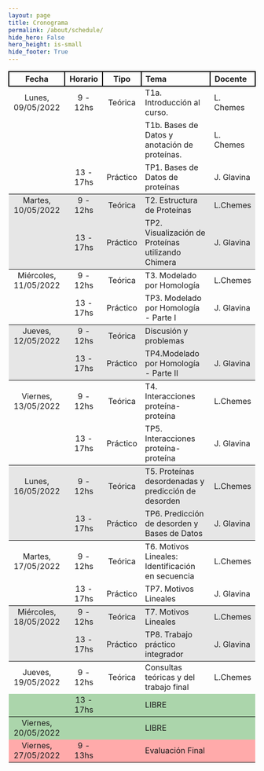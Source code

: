```yaml
---
layout: page
title: Cronograma
permalink: /about/schedule/
hide_hero: False
hero_height: is-small
hide_footer: True
---
```


<style>
    .table td {
        max-width:500px;
    }

    .content table th{
        background: #dedede;
    }

    .table thead th {
        border: 2px solid black
    }

    .table tr:nth-child(4) { background: #e6e6e6ff; }
    .table tr:nth-child(5) { background: #e6e6e6ff; }
    .table tr:nth-child(4) { border-top: 1.5px solid black; }
    .table tr:nth-child(5) { border-bottom: 1.5px solid black; }

    .table tr:nth-child(8) { background: #e6e6e6ff; }
    .table tr:nth-child(9) { background: #e6e6e6ff; }
    .table tr:nth-child(8) { border-top: 1.5px solid black; }
    .table tr:nth-child(9) { border-bottom: 1.5px solid black; }

    .table tr:nth-child(12) { background: #e6e6e6ff; }
    .table tr:nth-child(13) { background: #e6e6e6ff; }
    .table tr:nth-child(12) { border-top: 1.5px solid black; }
    .table tr:nth-child(13) { border-bottom: 1.5px solid black; }

    .table tr:nth-child(16) { background: #e6e6e6ff; }
    .table tr:nth-child(17) { background: #e6e6e6ff; }
    .table tr:nth-child(16) { border-top: 1.5px solid black; }
    .table tr:nth-child(17) { border-bottom: 1.5px solid black; }

    .table tr:nth-child(19) { background: #abd5abff; }

    .table tr:nth-child(20) { background: #abd5abff; }
    .table tr:nth-child(21) { background: #ffaaaaff; }
    .table tr:nth-child(20) { border-top: 1.5px solid black; }
    .table tr:nth-child(21) { border-bottom: 1.5px solid black; }

    .table tr:nth-child(23) { background: #e6e6e6ff; }
    .table tr:nth-child(24) { background: #e6e6e6ff; }
    .table tr:nth-child(23) { border-top: 1.5px solid black; }
    .table tr:nth-child(24) { border-bottom: 1.5px solid black; }

    .table tr:nth-child(27) { background: #e6e6e6ff; }
    .table tr:nth-child(28) { background: #e6e6e6ff; }
    .table tr:nth-child(27) { border-top: 1.5px solid black; }
    .table tr:nth-child(28) { border-bottom: 1.5px solid black; }

    .table tr:nth-child(31) { background: #e6e6e6ff; }
    .table tr:nth-child(32) { background: #ffaaaaff; }
    .table tr:nth-child(31) { border-top: 1.5px solid black; }
    .table tr:nth-child(32) { border-bottom: 1.5px solid black; }

    .table tr:nth-child(35) { background: #e6e6e6ff; }
    .table tr:nth-child(36) { background: #ffaaaaff; }
    .table tr:nth-child(35) { border-top: 1.5px solid black; }
    .table tr:nth-child(36) { border-bottom: 1.5px solid black; }

</style>

<div class="table">

|**Fecha** |   **Horario**   |  **Tipo**    |   **Tema**	|   **Docente** |
|:-------:|:-----------:|:-----------:|:-----------|:-----------|
| Lunes, 09/05/2022	    | 9 - 12hs  | Teórica   | T1a. Introducción al curso. | L. Chemes |
|                       |           |           | T1b. Bases de Datos y anotación de proteínas. | L. Chemes |
|                       | 13 - 17hs | Práctico  | TP1. Bases de Datos de proteínas | J. Glavina |
| Martes, 10/05/2022    | 9 - 12hs  | Teórica   | T2. Estructura de Proteínas | L.Chemes |
|                       | 13 - 17hs | Práctico  | TP2. Visualización de Proteínas utilizando Chimera | J. Glavina |
| Miércoles, 11/05/2022	|  9 - 12hs	| Teórica   | T3. Modelado por Homología | L.Chemes |
|                       | 13 - 17hs	| Práctico  | TP3. Modelado por Homología - Parte I | J. Glavina |
| Jueves, 12/05/2022    | 9 - 12hs	| Teórica   | Discusión y problemas ||
|                       | 13 - 17hs | Práctico  | TP4.Modelado por Homología - Parte II | J. Glavina |
| Viernes, 13/05/2022	| 9 - 12hs  | Teórica   | T4. Interacciones proteína-proteína | L.Chemes |
|                       | 13 - 17hs	| Práctico  | TP5. Interacciones proteína-proteína | J. Glavina |
| Lunes, 16/05/2022	    | 9 - 12hs	| Teórica   | T5. Proteínas desordenadas y predicción de desorden | L.Chemes |
|                       | 13 - 17hs | Práctico  | TP6. Predicción de desorden y Bases de Datos | J. Glavina |
| Martes, 17/05/2022	| 9 - 12hs  | Teórica   | T6. Motivos Lineales: Identificación en secuencia | L.Chemes |
|                       | 13 - 17hs	| Práctico  | TP7. Motivos Lineales | J. Glavina |
| Miércoles, 18/05/2022	| 9 - 12hs	| Teórica   | T7. Motivos Lineales | L.Chemes |
|                       | 13 - 17hs	| Práctico  | TP8. Trabajo práctico integrador | J. Glavina |
| Jueves, 19/05/2022	| 9 - 12hs	| Teórica   | Consultas teóricas y del trabajo final | L.Chemes |
|                       | 13 - 17hs	|           | LIBRE   |   |
| Viernes, 20/05/2022	|	        |           | LIBRE   |   |
| Viernes, 27/05/2022	| 9 - 13hs	|           | Evaluación Final    |   |


</div>



<!---
<div class="table">

|**Fecha** |   **Horario**   |  **Tipo**    |   **Tema**	|   **Docente** |
|:-------:|:-----------:|:-----------:|:-----------|:-----------|
|05/08/2021 |  9 - 13hs| Teórica | [T1. Presentación de la materia](/introduccion-bioinformatica/teoricas/teorica1/) | F. Agüero |
|           | 14 - 18hs| Práctico| [TP N°1. Introducción a UNIX](/introduccion-bioinformatica/TPs/Unix/)	| L. Bracco |
|12/08/2021 |  9 - 13hs| Teórica |	[T2. Bases de datos. Ontologías.](/introduccion-bioinformatica/teoricas/teorica2/)	| F. Agüero |
|           | 14 - 18hs| Práctico| [TP N°2. EMBOSS Suite](/introduccion-bioinformatica/TPs/EMBOSS/) | L. Bracco |
|19/08/2021 |  9 - 13hs| Teórica |	[T3. Alineamientos de a pares y Búsqueda de secuencias por Similitud](/introduccion-bioinformatica/teoricas/teorica3/) |	F. Agüero |
|           | 14 - 18hs| Teórica |	[T4. Alineamientos múltiples](/introduccion-bioinformatica/teoricas/teorica4/)	| F. Agüero |
|26/08/2021 |  9 - 13hs| Práctico |	[TP N°3. Alineamientos de secuencias de a pares](/introduccion-bioinformatica/TPs/alineamiento_pares/) | H. García A. |
|           | 14 - 18hs| Práctico |	[TP N°4. Búsqueda de secuencias por similitud y Alineamientos Múltiples](/introduccion-bioinformatica/TPs/busqueda_secuencias/) | H. García A. |
|02/09/2021 |  9 - 13hs| Teórica |	[T5. Información contenida en alineamientos múltiples](/introduccion-bioinformatica/teoricas/teorica5/) |	M. Nielsen |
|           | 14 - 18hs| Práctico |	[TP N°5. Perfiles de secuencia y PSI-BLAST](/introduccion-bioinformatica/TPs/PSI-BLAST/) |	H. García A |
|09/09/2021 |  9 - 13hs| Teórica | [T6. Reconstrucción de filogenias](/introduccion-bioinformatica/teoricas/teorica6/)	| F. Agüero |
|           | 14 - 18hs| Práctico |	[TP N°6. Filogenias, árboles filogenéticos y filogenómica](/introduccion-bioinformatica/TPs/Filogenia/) |	J. Glavina |
|16/09/2021 |  9 - 13hs| Teórica |	[T7. Métodos de predicción de Machine Learning basados en datos (HMM y ANN)](/introduccion-bioinformatica/teoricas/teorica7/)	 | M. Nielsen |
|           | 14 - 18hs| Práctico |	[TP N°7. HMM y Redes neuronales](/introduccion-bioinformatica/TPs/HMM-ANN/)	| H. García A. | 
|23/09/2021 |  9 - 13hs| Práctico |	[TP N°8. Programando en Biología](/introduccion-bioinformatica/TPs/IntroR/)	| L. Bracco |
|           | 14 - 18hs| Práctico |	[TP N°8. Programando en Biología](/introduccion-bioinformatica/TPs/IntroR/)	| L. Bracco |
|30/09/2021 |  9 - 13hs| Teórica |	[T8. Bioinformática Estructural: Desorden](/introduccion-bioinformatica/teoricas/teorica8/) |	L. Chemes |
|           | 14 - 18hs| Práctico |	[TP N°9. Predicción de Desorden](/introduccion-bioinformatica/TPs/Regiones-flexibles/)	| J. Glavina |
|07/10/2021 |  9 - 13hs | Teórica |	[T9. Bioinformática Estructural:  Motivos lineales](/introduccion-bioinformatica/teoricas/teorica9/) |	L. Chemes |
|           | 14 - 18hs| Práctico |	[TP N°10. Motivos Lineales en proteínas](/introduccion-bioinformatica/TPs/Motivos_Lineales/) |	J. Glavina |
|14/10/2021 |  9 - 13hs| Teórica |	[T10. Bioinformática Estructural: Dominios](/introduccion-bioinformatica/teoricas/teorica10/) |	L. Chemes |
|           | 14 - 18hs| Práctico | [TP N°11. Dominios Proteicos](/introduccion-bioinformatica/TPs/Modelado_Por_Homologia) |	J. Glavina |
|21/10/2021 |  9 - 13hs| Teórica |	[T11. Data clustering](/introduccion-bioinformatica/teoricas/teorica11/)	| F. Agüero |
|           | 14 - 18hs| Práctico |	[TP N°12. Data Mining](/introduccion-bioinformatica/TPs/DataMining/)	| L. Bracco |
|28/10/2021 |  9 - 13hs| Teórica | [T12. Secuenciación y ensamblado de genomas](/introduccion-bioinformatica/teoricas/teorica12/) |	F. Agüero |
|           | 14 - 18hs| Práctico |	[TP N°12. Data mining](/introduccion-bioinformatica/TPs/DataMining/)    | L. Bracco |
|04/11/2021 |  9 - 13hs|          | LIBRE                            |           |
|           | 14 - 18hs| Práctico |	[TP N°13. Mapeo de secuencias](/introduccion-bioinformatica/TPs/Short-Read-Mapping/) |	I. Carri |
|11/11/2021 |  9 - 13hs|          |	REPASO	                         |F. Agüero, L. Chemes , M. Nielsen |
|           | 14 - 18hs| Práctico |	[TP N°14. Genómica comparativa](/introduccion-bioinformatica/TPs/Genomica-Comparativa/) |	I. Carri |
|18/11/2021 |  9 - 13hs|          | LIBRE ||	
|       	| 14 - 18hs|          |	EXAMEN	                         |F. Agüero, L. Chemes , M. Nielsen |
|25/11/2021 |  9 - 13hs|          | LIBRE                            |           |
|           | 14 - 18hs|          |	REVISION EXAMEN                  |F. Agüero, L. Chemes , M. Nielsen |
|02/12/2021 |  9 - 13hs|          | LIBRE                            |           |
|           | 14 - 18hs|          |	EXAMEN RECUPERATORIO             |F. Agüero, L. Chemes , M. Nielsen |
|09/12/2021 |  9 - 13hs|          | LIBRE                            |           |
|           | 14 - 18hs|          |	REVISION EXAMEN                  |F. Agüero , L. Chemes , M. Nielsen |

</div>
-->

